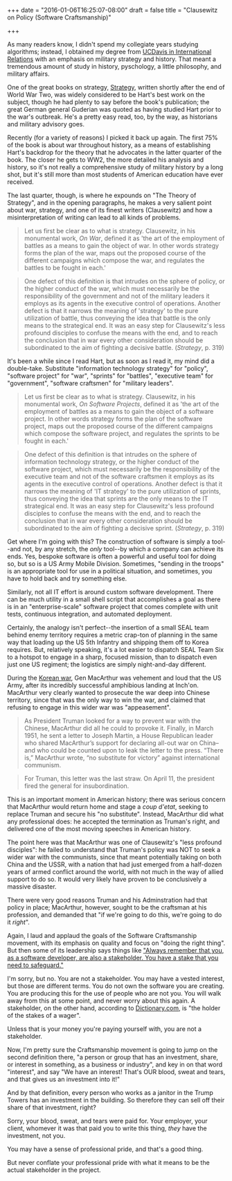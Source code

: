 +++
date = "2016-01-06T16:25:07-08:00"
draft = false
title = "Clausewitz on Policy (Software Craftsmanship)"

+++

As many readers know, I didn't spend my collegiate years studying algorithms;
instead, I obtained my degree from [UCDavis in International Relations](http://admissions.ucdavis.edu/majors/major_view.cfm?major=lire) with
an emphasis on military strategy and history. That meant a tremendous amount 
of study in history, pyschology, a little
philosophy, and military affairs.

One of the great books on strategy, [Strategy](http://www.amazon.com/Strategy-Meridian-B-Liddell-Hart/dp/0452010713/ref=sr_1_1),
written shortly after the end of World War Two, was widely considered to be Hart's
best work on the subject, though he had plenty to say before the book's publication;
the great German general Guderian was quoted as having studied Hart prior to the
war's outbreak. He's a pretty easy read, too, by the way, as historians and military
advisory goes.

Recently (for a variety of reasons) I picked it back up again. The first 75% of the 
book is about war throughout history, as a means of establishing Hart's backdrop
for the theory that he advocates in the latter quarter of the book. The closer he
gets to WW2, the more detailed his analysis and history, so it's not really a 
comprehensive study of military history by a long shot, but it's still more than most
students of American education have ever received.

The last quarter, though, is where he expounds on "The Theory of Strategy", and in
the opening paragraphs, he makes a very salient point about war, strategy, and one
of its finest writers (Clausewitz) and how a misinterpretation of writing can lead
to all kinds of problems.

> Let us first be clear as to what is strategy. Clausewitz, in his monumental work,
> *On War*, defined it as 'the art of the employment of battles as a means to gain
> the object of war. In other words strategy forms the plan of the war, maps out
> the proposed course of the different campaigns which compose the war, and
> regulates the battles to be fought in each.'

> One defect of this definition is that intrudes on the sphere of policy, or the
> higher conduct of the war, which must necessarily be the responsibility of the
> government and not of the military leaders it employs as its agents in the
> executive control of operations. Another defect is that it narrows the meaning
> of 'strategy' to the pure utilization of battle, thus conveying the idea that
> battle is the only means to the strategical end. It was an easy step for
> Clausewitz's less profound disciples to confuse the means with the end, and to
> reach the conclusion that in war every other consideration should be subordinated
> to the aim of fighting a decisive battle. (*Strategy*, p. 319)

It's been a while since I read Hart, but as soon as I read it, my mind did a
double-take. Substitute "information technology strategy" for "policy", "software
project" for "war", "sprints" for "battles", "executive team" for "government",
"software craftsmen" for "military leaders". 

> Let us first be clear as to what is strategy. Clausewitz, in his monumental work,
> *On Software Projects*, defined it as 'the art of the employment of battles as a means to gain
> the object of a software project. In other words strategy forms the plan of the software project, maps out
> the proposed course of the different campaigns which compose the software project, and
> regulates the sprints to be fought in each.'

> One defect of this definition is that intrudes on the sphere of information technology strategy, or the
> higher conduct of the software project, which must necessarily be the responsibility of the
> executive team and not of the software craftsmen it employs as its agents in the
> executive control of operations. Another defect is that it narrows the meaning
> of 'IT strategy' to the pure utilization of sprints, thus conveying the idea that
> sprints are the only means to the IT strategical end. It was an easy step for
> Clausewitz's less profound disciples to confuse the means with the end, and to
> reach the conclusion that in war every other consideration should be subordinated
> to the aim of fighting a decisive sprint. (*Strategy*, p. 319)

Get where I'm going with this? The construction of software is simply a tool--and
not, by any stretch, the *only* tool--by which a company can achieve its ends. Yes,
bespoke software is often a powerful and useful tool for doing so, but so is a
US Army Mobile Division. Sometimes, "sending in the troops" is an appropriate tool
for use in a political situation, and sometimes, you have to hold back and try 
something else.

Similarly, not all IT effort is around custom software development. There can be
much utility in a small shell script that accomplishes a goal as there is in an
"enterprise-scale" software project that comes complete with unit tests, continuous
integration, and automated deployment.

Certainly, the analogy isn't perfect--the insertion of a small SEAL team behind
enemy territory requires a metric crap-ton of planning in the same way that loading
up the US 5th Infantry and shipping them off to Korea requires. But, relatively
speaking, it's a lot easier to dispatch SEAL Team Six to a hotspot to engage in a
sharp, focused mission, than to dispatch even just one US regiment; the logistics
are simply night-and-day different.

During the [Korean war](http://www.history.com/topics/korean-war), Gen MacArthur 
was vehement and loud that the US Army, after its incredibly successful amphibious 
landing at Inch'on. MacArthur very clearly wanted to prosecute the war deep into
Chinese territory, since that was the only way to win the war, and claimed that
refusing to engage in this wider war was "appeasement".

> As President Truman looked for a way to prevent war with the Chinese, 
> MacArthur did all he could to provoke it. Finally, in March 1951, he sent a 
> letter to Joseph Martin, a House Republican leader who shared MacArthur’s 
> support for declaring all-out war on China–and who could be counted upon 
> to leak the letter to the press. “There is,” MacArthur wrote, “no substitute 
> for victory” against international communism.

> For Truman, this letter was the last straw. On April 11, the president fired 
> the general for insubordination.

This is an important moment in American history; there was serious concern that
MacArthur would return home and stage a *coup d'etat*, seeking to replace Truman
and secure his "no substitute". Instead, MacArthur did what any professional does:
he accepted the termination as Truman's right, and delivered one of the most
moving speeches in American history.

The point here was that MacArthur was one of Clausewitz's "less profound disciples":
he failed to understand that Truman's policy was NOT to seek a wider war with the
communists, since that meant potentially taking on both China and the USSR, with a
nation that had just emerged from a half-dozen years of armed conflict around the
world, with not much in the way of allied support to do so. It would very likely
have proven to be conclusively a massive disaster.

There were very good reasons Truman and his Adminstration had that policy in
place; MacArthur, however, sought to be the craftsman at his profession, and
demanded that "if we're going to do this, we're going to do it *right*".

Again, I laud and applaud the goals of the Software Craftsmanship movement, with
its emphasis on quality and focus on "doing the right thing". But then some of its
leadership says things like ["Always remember that you, as a software developer, are also a stakeholder. You have a stake that you need to safeguard."](https://twitter.com/unclebobmartin/status/684778768196612098)

I'm sorry, but no. You are not a stakeholder. You may have a vested interest, but
those are different terms. You do not own the software you are creating. You are
producing this for the use of people who are not you. You will walk away from this
at some point, and never worry about this again. A stakeholder, on the other hand,
according to [Dictionary.com](http://dictionary.reference.com/browse/stakeholder),
is "the holder of the stakes of a wager".

Unless that is your money you're paying yourself with, you are not a stakeholder.

Now, I'm pretty sure the Craftsmanship movement is going to jump on the second
definition there, "a person or group that has an investment, share, or interest
in something, as a business or industry", and key in on that word "interest", and
say "We have an interest! That's OUR blood, sweat and tears, and that gives us
an investment into it!"

And by that definition, every person who works as a janitor in the Trump Towers
has an investment in the building. So therefore they can sell off their share of
that investment, right?

Sorry, your blood, sweat, and tears were paid for. Your employer, your client,
whomever it was that paid you to write this thing, *they* have the investment,
not you.

You may have a sense of professional pride, and that's a good thing.

But never conflate your professional pride with what it means to be the actual
stakeholder in the project.





